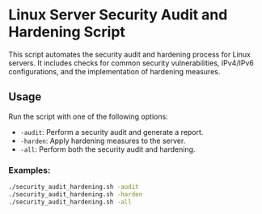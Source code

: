# Linux Server Security Audit and Hardening Script

This script automates the security audit and hardening process for Linux servers. It includes checks for common security vulnerabilities, IPv4/IPv6 configurations, and the implementation of hardening measures.

## Usage

Run the script with one of the following options:

- `-audit`: Perform a security audit and generate a report.
- `-harden`: Apply hardening measures to the server.
- `-all`: Perform both the security audit and hardening.

### Examples:

```bash
./security_audit_hardening.sh -audit
./security_audit_hardening.sh -harden
./security_audit_hardening.sh -all
